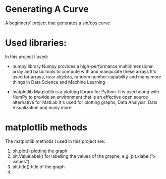 # Generating A Curve

A beginners' project that generates a sin/cos curve 

# Used libraries:

In this project I used:
 - numpy library
     Numpy provides a high-performance multidimensional array and basic tools to compute with and manipulate these arrays
     It's used for arrays, near algebra, random number capability and many more things in Data Science and Machine Learning
     
 - matplotlib
     Matplotlib is a plotting library for Python. It is used along with NumPy to provide an environment that is an effective open source alternative for MatLab
     It's used for plotting graphs, Data Analysis, Data Visualization and many more

# matplotlib methods

The matplotlib methods I used in this project are:
 1. plt.plot() 
    plotting the graph
 2. plt.Valuelabel()
    for labelling the values of the graphe, e.g. plt.xlabel("x values")
 3. plt.title()
    title of the graph
 4.
